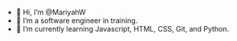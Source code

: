 - 👋 Hi, I’m @MariyahW
- 👀 I’m a software engineer in training. 
- 🌱 I’m currently learning Javascript, HTML, CSS, Git, and Python.


<!---
MariyahW/MariyahW is a ✨ special ✨ repository because its `README.md` (this file) appears on your GitHub profile.
You can click the Preview link to take a look at your changes.
--->
